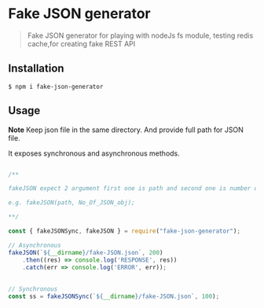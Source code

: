 # Fake JSON generator
> Fake JSON generator for playing with nodeJs fs module, testing redis cache,for creating fake REST API



## Installation

```
$ npm i fake-json-generator

```

## Usage

**Note**  Keep json file in the same directory. And provide full path for JSON file.

It exposes synchronous and asynchronous methods.

```js

/**

fakeJSON expect 2 argument first one is path and second one is number of JSON Object.

e.g. fakeJSON(path, No_Of_JSON_obj);

**/

const { fakeJSONSync, fakeJSON } = require("fake-json-generator"); 

// Asynchronous
fakeJSON(`${__dirname}/fake-JSON.json`, 200)
    .then((res) => console.log('RESPONSE', res))
    .catch(err => console.log('ERROR', err));
    
    
// Synchronous
const ss = fakeJSONSync(`${__dirname}/fake-JSON.json`, 100);


```
